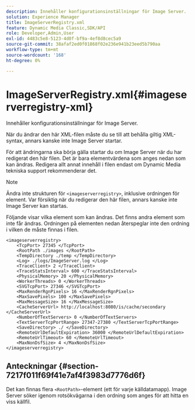 ```yaml
---
description: Innehåller konfigurationsinställningar för Image Server.
solution: Experience Manager
title: ImageServerRegistry.xml
feature: Dynamic Media Classic,SDK/API
role: Developer,Admin,User
exl-id: 4483c5e8-5123-4d0f-bf9a-4ef8d8cec5a9
source-git-commit: 38afaf2ed0f01868f02e236e941b23eed5b790aa
workflow-type: tm+mt
source-wordcount: '168'
ht-degree: 0%

---
```


# ImageServerRegistry.xml{#imageserverregistry-xml}

Innehåller konfigurationsinställningar för Image Server.

När du ändrar den här XML-filen måste du se till att behålla giltig XML-syntax, annars kanske inte Image Server startar.

För att ändringarna ska börja gälla startar du om Image Server när du har redigerat den här filen. Det är bara elementvärdena som anges nedan som kan ändras. Redigera allt annat innehåll i filen endast om Dynamic Media tekniska support rekommenderar det.

>[!NOTE]
>
>Ändra inte strukturen för `<imageserverregistry>`, inklusive ordningen för element. Var försiktig när du redigerar den här filen, annars kanske inte Image Server kan startas.

Följande visar vilka element som kan ändras. Det finns andra element som inte får ändras. Ordningen på elementen nedan återspeglar inte den ordning i vilken de måste finnas i filen.

```
<imageserverregistry>
    <TcpPort> 27345 </TcpPort>    
    <RootPath ./images </RootPath>
    <TempDirectory ./temp </TempDirectory>
    <Log> ./logs/ImageServer.log </Log>
    <TraceClient> 2 </TraceClient>
    <TraceStatsInterval> 600 </TraceStatsInterval>
    <PhysicalMemory> 20 </PhysicalMemory>
    <WorkerThreads> 0 </WorkerThreads>
    <SVGTcpPort> 27346 </SVGTcpPort>
    <MaxRenderRgnPixels> 16 </MaxRenderRgnPixels>
    <MaxSavePixels> 100 </MaxSavePixels>
    <MaxMessageSize> 16 </MaxMessageSize>
    <CacheServerUrl> http://localhost:8080/is/cache/secondary </CacheServerUrl>
    <NumberOfTextServers> 0 </NumberOfTextServers>
    <TextServerTcpPortRange> 27347-27380 </TextServerTcpPortRange>
    <SaveDirectory> ./ </SaveDirectory>
    <RemoteUrlDefaultExpiration> 36000 </RemoteUrlDefaultExpiration>
    <RemoteUrlTimeout> 60 </RemoteUrlTimeout>
    <MaxNonDsfSize> 4 </MaxNonDsfSize>
</imageserverregistry>
```

## Anteckningar {#section-7217f011f69f41e7af4f3983d7776d6f}

Det kan finnas flera `<RootPath>`-element (ett för varje källdatamapp). Image Server söker igenom rotsökvägarna i den ordning som anges för att hitta en viss källfil.
